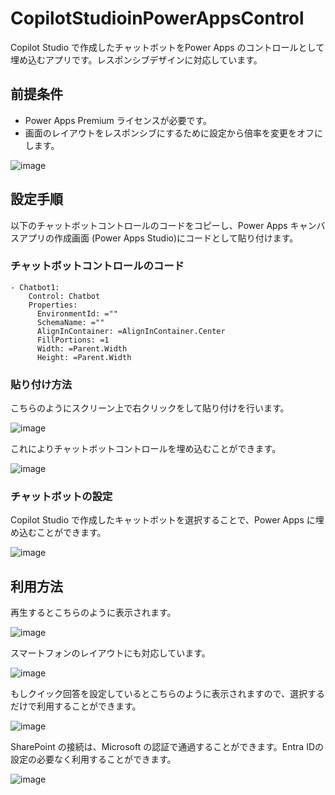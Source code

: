 # CopilotStudioinPowerAppsControl
Copilot Studio で作成したチャットボットをPower Apps のコントロールとして埋め込むアプリです。レスポンシブデザインに対応しています。

## 前提条件

* Power Apps Premium ライセンスが必要です。
* 画面のレイアウトをレスポンシブにするために設定から倍率を変更をオフにします。

![image](https://github.com/geekfujiwara/CopilotStudioinPowerAppsControl/assets/96101315/bd7ce15e-92c7-4105-a994-04fd2c012aac)


## 設定手順

以下のチャットボットコントロールのコードをコピーし、Power Apps キャンバスアプリの作成画面 (Power Apps Studio)にコードとして貼り付けます。

### チャットボットコントロールのコード

```
- Chatbot1:
    Control: Chatbot
    Properties:
      EnvironmentId: =""
      SchemaName: =""
      AlignInContainer: =AlignInContainer.Center
      FillPortions: =1
      Width: =Parent.Width
      Height: =Parent.Width
```

### 貼り付け方法

こちらのようにスクリーン上で右クリックをして貼り付けを行います。

![image](https://github.com/geekfujiwara/CopilotStudioinPowerAppsControl/assets/96101315/be9e67ae-3670-44ab-ba1e-756a7bc68b94)

これによりチャットボットコントロールを埋め込むことができます。

![image](https://github.com/geekfujiwara/CopilotStudioinPowerAppsControl/assets/96101315/f3e5c866-cdc5-4ccb-91b3-15e1023abd79)

### チャットボットの設定

Copilot Studio で作成したキャットボットを選択することで、Power Apps に埋め込むことができます。

![image](https://github.com/geekfujiwara/CopilotStudioinPowerAppsControl/assets/96101315/e1cdc821-089b-4aef-a0f6-458620eab1b8)


## 利用方法

再生するとこちらのように表示されます。

![image](https://github.com/geekfujiwara/CopilotStudioinPowerAppsControl/assets/96101315/b57153d8-8547-44f8-a397-74a84ddb1cff)

スマートフォンのレイアウトにも対応しています。

![image](https://github.com/geekfujiwara/CopilotStudioinPowerAppsControl/assets/96101315/c59f2062-23e3-43b8-9d35-d85278771faa)

もしクイック回答を設定しているとこちらのように表示されますので、選択するだけで利用することができます。

![image](https://github.com/geekfujiwara/CopilotStudioinPowerAppsControl/assets/96101315/1a2db274-9b9f-4435-bac1-51eacdf9b272)

SharePoint の接続は、Microsoft の認証で通過することができます。Entra IDの設定の必要なく利用することができます。

![image](https://github.com/geekfujiwara/CopilotStudioinPowerAppsControl/assets/96101315/6537d658-b5c1-4e15-8f3c-f63129772d6e)



